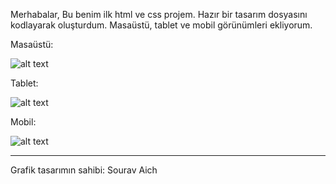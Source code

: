 Merhabalar, 
Bu benim ilk html ve css projem.
Hazır bir tasarım dosyasını kodlayarak oluşturdum.
Masaüstü, tablet ve mobil görünümleri ekliyorum.

Masaüstü:


![alt text](https://imgur.com/2WuZsMI.png)

Tablet: 


![alt text](https://imgur.com/XclH1O0.png)    

Mobil:


![alt text](https://imgur.com/R3sB8hE.png)








__________________________________________________
Grafik tasarımın sahibi: Sourav Aich
